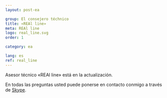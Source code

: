 ```yaml
---
layout: post-ea

group: El consejero téchnico
title: «REAl line»
meta: REAl line
logo: real_line.svg
order: 1

category: ea

lang: es
ref: real_line
---
```


Asesor técnico «REAl line» está en la actualización.

En todas las preguntas usted puede ponerse en contacto conmigo a través de <a href="skype:chutkoy89?chat" target="_blank">Skype</a>.
